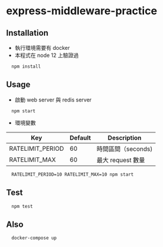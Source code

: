 # express-middleware-practice

## Installation
* 執行環境需要有 docker
* 本程式在 node 12 上驗證過

```
  npm install
```

## Usage
* 啟動 web server 與 redis server

```
  npm start
```

* 環境變數

Key              | Default | Description
-----------------|---------|------------
RATELIMIT_PERIOD | 60      | 時間區間（seconds)
RATELIMIT_MAX    | 60      | 最大 request 數量

```
  RATELIMIT_PERIOD=10 RATELIMIT_MAX=10 npm start
```

## Test
```
  npm test
```

## Also
```
  docker-compose up
```

